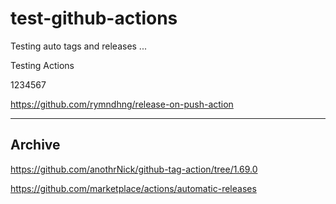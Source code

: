 # test-github-actions
Testing auto tags and releases ...

Testing Actions

1234567

https://github.com/rymndhng/release-on-push-action

---


## Archive

https://github.com/anothrNick/github-tag-action/tree/1.69.0

https://github.com/marketplace/actions/automatic-releases


